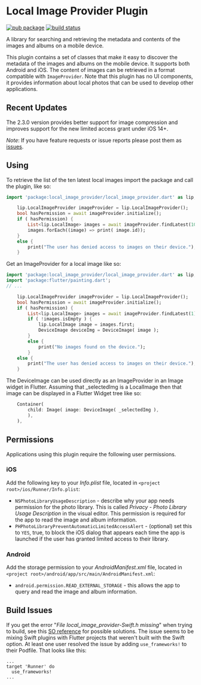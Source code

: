 # Local Image Provider Plugin

[![pub package](https://img.shields.io/badge/pub-v2.4.0-blue)](https://pub.dartlang.org/packages/local_image_provider) [![build status](https://github.com/csdcorp/local_image_provider/workflows/build/badge.svg)](https://github.com/csdcorp/local_image_provider/actions?query=workflow%3Abuild)

A library for searching and retrieving the metadata and contents of the images and 
albums on a mobile device. 

This plugin contains a set of classes that make it easy to discover the metadata of the images 
and albums on the mobile device. It supports both Android and iOS. The content of images can be 
retrieved in a format compatible with `ImageProvider`. Note that this plugin has no UI 
components, it provides information about local photos that can be used to develop other 
applications.

## Recent Updates

The 2.3.0 version provides better support for image compression and improves support for the new limited 
access grant under iOS 14+. 

*Note*: If you have feature requests or issue reports please post them as [issues](https://github.com/csdcorp/local_image_provider/issues). 

## Using

To retrieve the list of the ten latest local images import the package and call the plugin, like so: 

```dart
import 'package:local_image_provider/local_image_provider.dart' as lip;

    lip.LocalImageProvider imageProvider = lip.LocalImageProvider();
    bool hasPermission = await imageProvider.initialize();
    if ( hasPermission) {
        List<lip.LocalImage> images = await imageProvider.findLatest(10);
        images.forEach((image) => print( image.id));
    }
    else {
        print("The user has denied access to images on their device.");
    }
```

Get an ImageProvider for a local image like so: 

```dart
import 'package:local_image_provider/local_image_provider.dart' as lip;
import 'package:flutter/painting.dart';
// ...

    lip.LocalImageProvider imageProvider = lip.LocalImageProvider();
    bool hasPermission = await imageProvider.initialize();
    if ( hasPermission) {
        List<lip.LocalImage> images = await imageProvider.findLatest(1);
        if ( !images.isEmpty ) {
            lip.LocalImage image = images.first;
            DeviceImage deviceImg = DeviceImage( image );
        }
        else {
            print("No images found on the device.");
        }
    else {
        print("The user has denied access to images on their device.");
    }
```

The DeviceImage can be used directly as an ImageProvider in an Image widget in Flutter. Assuming that _selectedImg is a LocalImage then that image can be displayed in a Flutter Widget tree like so:  
```dart
    Container(
        child: Image( image: DeviceImage( _selectedImg ),
        ),
    ),
```

## Permissions

Applications using this plugin require the following user permissions. 
### iOS

Add the following key to your _Info.plist_ file, located in `<project root>/ios/Runner/Info.plist`:

* `NSPhotoLibraryUsageDescription` - describe why your app needs permission for the photo library. This is called _Privacy - Photo Library Usage Description_ in the visual editor. This permission is required for the app to read the image and album information. 
* `PHPhotoLibraryPreventAutomaticLimitedAccessAlert` - (optional) set this to `YES`, true, to block the iOS dialog that appears each time the app is launched if the user has granted limited access to their library.

### Android

Add the storage permission to your _AndroidManifest.xml_ file, located in `<project root>/android/app/src/main/AndroidManifest.xml`:

* `android.permission.READ_EXTERNAL_STORAGE` - this allows the app to query and read the image and album information.

## Build Issues

If you get the error "_File local_image_provider-Swift.h missing_" when trying to build, see this [SO reference](https://stackoverflow.com/questions/51056579/flutter-plugin-geolocator-swift-h-file-not-found) for possible solutions. The issue seems to be mixing Swift plugins with Flutter projects that weren't built with the Swift option. At least one user resolved the issue by adding `use_frameworks!` to their Podfile. That looks like this:
```
...
target 'Runner' do
  use_frameworks!
...
```

